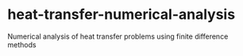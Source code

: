 # heat-transfer-numerical-analysis
Numerical analysis of heat transfer problems using finite difference methods
